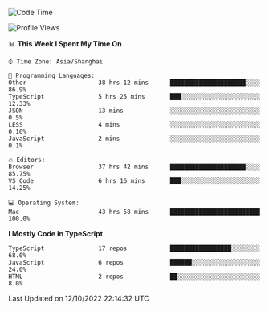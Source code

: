 <!--START_SECTION:waka-->
![Code Time](http://img.shields.io/badge/Code%20Time-2%2C928%20hrs%2015%20mins-blue)

![Profile Views](http://img.shields.io/badge/Profile%20Views-1-blue)

📊 **This Week I Spent My Time On** 

```text
⌚︎ Time Zone: Asia/Shanghai

💬 Programming Languages: 
Other                    38 hrs 12 mins      █████████████████████░░░░   86.9% 
TypeScript               5 hrs 25 mins       ███░░░░░░░░░░░░░░░░░░░░░░   12.33% 
JSON                     13 mins             ░░░░░░░░░░░░░░░░░░░░░░░░░   0.5% 
LESS                     4 mins              ░░░░░░░░░░░░░░░░░░░░░░░░░   0.16% 
JavaScript               2 mins              ░░░░░░░░░░░░░░░░░░░░░░░░░   0.1%

🔥 Editors: 
Browser                  37 hrs 42 mins      █████████████████████░░░░   85.75% 
VS Code                  6 hrs 16 mins       ███░░░░░░░░░░░░░░░░░░░░░░   14.25%

💻 Operating System: 
Mac                      43 hrs 58 mins      █████████████████████████   100.0%

```

**I Mostly Code in TypeScript** 

```text
TypeScript               17 repos            █████████████████░░░░░░░░   68.0% 
JavaScript               6 repos             ██████░░░░░░░░░░░░░░░░░░░   24.0% 
HTML                     2 repos             ██░░░░░░░░░░░░░░░░░░░░░░░   8.0%

```



 Last Updated on 12/10/2022 22:14:32 UTC
<!--END_SECTION:waka-->
